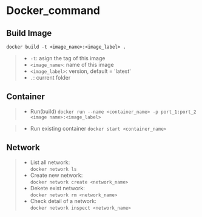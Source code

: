 # Docker_command

## Build Image
`docker build -t <image_name>:<image_label> .` 
</br>
>- `-t`: asign the tag of this image
>- `<image_name>`: name of this image
>- `<image_label>`: version, default = 'latest'
>- `.`: current folder

## Container
>- Run(build)
`docker run --name <container_name> -p port_1:port_2 <image name>:<image_label>`

>- Run existing container
`docker start <container_name>`

## Network
>- List all network: </br>
`docker network ls` </br>
>- Create new network: </br>
`docker network create <network_name>` </br>
>- Dekete exist network: </br>
`docker network rm <network_name>` </br>
>- Check detail of a network: </br>
`docker network inspect <network_name>` </br>

